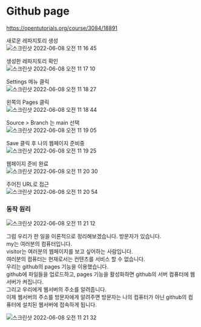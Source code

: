 # Github page
https://opentutorials.org/course/3084/18891

새로운 레파지토리 생성        
![스크린샷 2022-06-08 오전 11 16 45](https://user-images.githubusercontent.com/48852104/172516888-dad4bb2c-f0e9-4b44-a5a7-fe3a86a904b1.png)


생성한 레파지토리 확인      
![스크린샷 2022-06-08 오전 11 17 10](https://user-images.githubusercontent.com/48852104/172516943-9a2650a9-99de-4728-b2dc-3fad344a18e3.png)

Settings 메뉴 클릭     
![스크린샷 2022-06-08 오전 11 18 27](https://user-images.githubusercontent.com/48852104/172517099-ad9da9a4-b47b-4415-8c66-998b93760f4f.png)

왼쪽의 Pages 클릭     
![스크린샷 2022-06-08 오전 11 18 44](https://user-images.githubusercontent.com/48852104/172517131-8340abfd-cc9d-47ae-af52-c2156b395059.png)

Source > Branch 는 main 선택     
![스크린샷 2022-06-08 오전 11 19 05](https://user-images.githubusercontent.com/48852104/172517168-627612ab-768e-4381-92c6-fc955e8d0311.png)

Save 클릭 후 나의 웹페이지 준비중     
![스크린샷 2022-06-08 오전 11 19 25](https://user-images.githubusercontent.com/48852104/172517213-57fc8e5e-7c50-4a45-8084-1f3007436e10.png)

웹페이지 준비 완료     
![스크린샷 2022-06-08 오전 11 20 30](https://user-images.githubusercontent.com/48852104/172517348-016169ac-4e20-4002-8809-801442a1d386.png)


주어진 URL로 접근    
![스크린샷 2022-06-08 오전 11 20 54](https://user-images.githubusercontent.com/48852104/172517383-facf3f71-cdb0-4d3c-b053-5c932c98d0a1.png)


### 동작 원리
![스크린샷 2022-06-08 오전 11 21 12](https://user-images.githubusercontent.com/48852104/172517410-3bf00d08-fac8-483b-8f0c-e98077576dbd.png)

그럼 우리가 한 일을 이론적으로 정리해보겠습니다.
방문자가 있습니다.       
my는 여러분의 컴퓨터입니다.      
visitor는 여러분의 웹페이지를 보고 싶어하는 사람입니다.      
여러분의 컴퓨터는 현재로서는 컨텐츠를 서비스 할 수 없습니다.       
우리는 github의 pages 기능을 이용했습니다.      
github에 파일들을 업로드하고, pages 기능을 활성화하면 github의 서버 컴퓨터에 웹서버가 켜집니다.       
그리고 우리에게 웹서버의 주소를 알려줍니다.        
이제 웹서버의 주소를 방문자에게 알려주면 방문자는 나의 컴퓨터가 아닌 github의 컴퓨터에 설치된 웹서버에 접속하게 됩니다.       

![스크린샷 2022-06-08 오전 11 21 32](https://user-images.githubusercontent.com/48852104/172517466-870ee690-977b-4fe6-aa15-01e7f74075ba.png)

